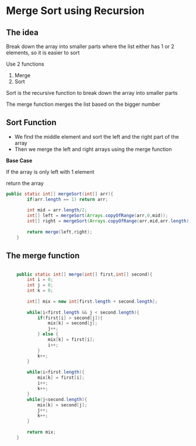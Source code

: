 # Merge Sort using Recursion

## The idea

Break down the array into smaller parts where the list either has 1 or 2 elements, so it is easier to sort

Use 2 functions

1. Merge
2. Sort

Sort is the recursive function to break down the array into smaller parts

The merge function merges the list based on the bigger number 

## Sort Function

- We find the middle element and sort the left and the right part of the array
- Then we merge the left and right arrays using the merge function

**Base Case**

If the array is only left with 1 element 

return the array 

```java
public static int[] mergeSort(int[] arr){
	    if(arr.length == 1) return arr;
	    
	    int mid = arr.length/2;
	    int[] left = mergeSort(Arrays.copyOfRange(arr,0,mid));
	    int[] right = mergeSort(Arrays.copyOfRange(arr,mid,arr.length));
	    
	    return merge(left,right);
	}

```

## The merge function

```java

	public static int[] merge(int[] first,int[] second){
	    int i = 0;
	    int j = 0;
	    int k = 0;
	    
	    int[] mix = new int[first.length + second.length];
	    
	    while(i<first.length && j < second.length){
	        if(first[i] > second[j]){
	            mix[k] = second[j];
	            j++;
	        } else {
	            mix[k] = first[i];
	            i++;
	        }
	        k++;
	    }
	    
	    while(i<first.length){
	        mix[k] = first[i];
	        i++;
	        k++;
	    }
	    while(j<second.length){
	        mix[k] = second[j];
	        j++;
	        k++;
	    }
	    
	    return mix;
	}
```